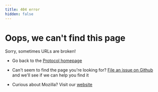 ```yaml
---
title: 404 error
hidden: false
---
```


<div markdown="1" class="404-page">
<div>
<h1>Oops, we can't find this page</h1>
<p>Sorry, sometimes URLs are broken!</p>
</div>
<ul>
  <li><p>Go back to the  <a href="/">Protocol homepage</a></p></li>
  <li><p>Can't seem to find the page you're looking for? <a href="https://github.com/mozilla/protocol/issues">File an issue on Github</a> and we'll see if we can help you find it</p></li>
  <li><p>Curious about Mozilla? Visit our <a href="https://www.mozilla.org">website</a></p></li>
</ul>
</div>

